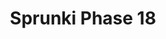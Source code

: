 ---
slug: sprunki-phase-18-1766
title: Sprunki Phase 18
description: "Sprunki Phase 18 is an exciting online game. Play for free directly in your browser!"
icon: /images/popular_mods/Sprunki Phase 18.png
url: https://wowtbc.net/sprunkin/sprunki-phase18/index.html
previewImage: /images/popular_mods/Sprunki Phase 18.png
type: popular mods

# SEO配置
seo:
  title: "Sprunki Phase 18 - Play Free Online Game | Fun Browser Games"
  description: "Sprunki Phase 18 - Play this fun online game for free in your browser. No download required!"
  ogImage: "/images/popular_mods/Sprunki Phase 18.png"
  keywords: "sprunki-phase-18-1766, online game, browser game, free game, popular mods game, play online"

videoUrls:
  - https://www.youtube.com/embed/example1
  - https://www.youtube.com/embed/example2

whyPlay:
  title: "Why Play Sprunki Phase 18?"
  items:
    - "Immersive Gameplay: Sprunki Phase 18 offers an engaging and immersive gaming experience that will keep you entertained for hours"
    - "Challenging Levels: Test your skills with increasingly difficult challenges and obstacles"
    - "Beautiful Graphics: Enjoy stunning visuals and smooth animations that bring the game world to life"
    - "Regular Updates: New content and features are added regularly to keep the game fresh and exciting"
    - "Free to Play: Experience all the fun without spending a penny"
    - "Community Features: Connect with other players, share strategies, and compete for high scores"
    - "Cross-Platform: Play on any device with a web browser, no downloads required"

features:
  title: "Key Features of Sprunki Phase 18"
  image: "/images/popular_mods/Sprunki Phase 18.png"
  items:
    - "Intuitive Controls: Easy to learn controls make Sprunki Phase 18 accessible for players of all skill levels"
    - "Multiple Game Modes: Enjoy various gameplay options that provide different challenges and experiences"
    - "Character Customization: Personalize your gaming experience with unique characters and items"
    - "Achievement System: Complete special tasks to earn rewards and recognition"
    - "Leaderboards: Compete with players worldwide and see who can achieve the highest scores"

characteristics:
  title: "Game Characteristics"
  image: "/images/popular_mods/Sprunki Phase 18.png"
  items:
    - "Genre: Popular mods game with elements of strategy and skill"
    - "Difficulty: Suitable for both casual gamers and those seeking a challenge"
    - "Play Time: Quick sessions or extended gameplay, depending on your preference"
    - "Art Style: Vibrant and engaging visuals that enhance the gaming experience"
    - "Sound Design: Immersive audio that complements the gameplay perfectly"

info: "Sprunki Phase 18 is an exciting online game that offers players a unique and engaging gaming experience. With its intuitive controls, stunning visuals, and challenging gameplay, Sprunki Phase 18 provides hours of entertainment for players of all ages and skill levels. Whether you're looking for a quick gaming session during a break or an extended play session, Sprunki Phase 18 delivers an immersive experience that will keep you coming back for more. The game features multiple levels of increasing difficulty, ensuring that players are constantly challenged as they progress. With regular updates adding new content and features, Sprunki Phase 18 remains fresh and exciting, providing endless entertainment options for its growing community of players."

howToPlayIntro: "Welcome to Sprunki Phase 18! This guide will walk you through the basics and help you master the game. Whether you're a beginner or looking to improve your skills, these tips and instructions will enhance your gaming experience."

howToPlaySteps:
  - title: "Getting Started"
    description: "Begin your Sprunki Phase 18 adventure by familiarizing yourself with the controls. Use your keyboard or mouse to navigate through the game interface. The tutorial will guide you through the basic mechanics and help you understand the objectives."
  - title: "Understanding the Objectives"
    description: "In Sprunki Phase 18, your main goal is to progress through levels by completing specific objectives. Each level presents unique challenges that require different strategies and approaches."
  - title: "Mastering the Controls"
    description: "Practice using the controls to improve your precision and reaction time. Sprunki Phase 18 requires quick reflexes and strategic thinking to overcome obstacles and defeat opponents."
  - title: "Utilizing Power-ups"
    description: "Collect power-ups throughout the game to enhance your abilities and overcome difficult challenges. Each power-up offers unique advantages that can be crucial for success."
  - title: "Developing Strategies"
    description: "As you progress in Sprunki Phase 18, develop effective strategies for different scenarios. Analyze patterns, anticipate challenges, and adapt your approach to maximize your performance."

faq:
  title: "Frequently Asked Questions about Sprunki Phase 18"
  items:
    - question: "Is Sprunki Phase 18 free to play?"
      answer: "Yes, Sprunki Phase 18 is completely free to play directly in your web browser. No downloads or purchases are required to enjoy the full game experience."
    - question: "Can I play Sprunki Phase 18 on mobile devices?"
      answer: "Yes, Sprunki Phase 18 is optimized for both desktop and mobile play. You can enjoy the game on any device with a web browser and internet connection."
    - question: "Are there any in-game purchases?"
      answer: "While Sprunki Phase 18 is free to play, there may be optional in-game purchases available for cosmetic items or additional features that don't affect core gameplay."
    - question: "How often is Sprunki Phase 18 updated?"
      answer: "The developers regularly update Sprunki Phase 18 with new content, features, and improvements based on player feedback and game performance."
    - question: "Can I play Sprunki Phase 18 offline?"
      answer: "Currently, Sprunki Phase 18 requires an internet connection to play as it's a browser-based online game."
    - question: "Is Sprunki Phase 18 suitable for children?"
      answer: "Yes, Sprunki Phase 18 is designed to be family-friendly and suitable for players of all ages."
    - question: "How do I report bugs or issues?"
      answer: "If you encounter any problems while playing Sprunki Phase 18, you can report them through the game's support page or contact the developers directly through their website."
    - question: "Still Have Questions?"
      answer: "If you have additional questions about Sprunki Phase 18 that aren't covered in this FAQ, please visit our support center or contact our customer service team for assistance."
---
